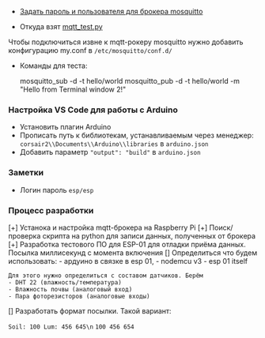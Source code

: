 
- [Задать пароль и пользователя для брокера mosquitto](http://www.steves-internet-guide.com/mqtt-username-password-example/)

- Откуда взят [mqtt_test.py](https://lindevs.com/save-mqtt-data-to-sqlite-database-using-python/)

Чтобы подключиться извне к mqtt-рокеру mosquitto нужно 
добавить конфигурацию my.conf в `/etc/mosquitto/conf.d/`

- Команды для теста:

	mosquitto_sub -d -t hello/world
	mosquitto_pub -d -t hello/world -m "Hello from Terminal window 2!"


### Настройка VS Code для работы с Arduino

- Установить плагин Arduino
- Прописать путь к библиотекам, устанавливаемым через менеджер: 
	`corsair2\\Documents\\Arduino\\libraries` в `arduino.json`
- Добавить параметр `"output": "build"` в `arduino.json`


### Заметки
- Логин пароль `esp/esp`


### Процесс разработки

[+] Устанока и настройка mqtt-брокера на Raspberry Pi
[+] Поиск/проверка скрипта на python для записи данных, полученных от брокера
[+]  Разработка тестового ПО для ESP-01 для отладки приёма данных. Посылка миллисекунд с момента включения
[] Определиться что будем использовать: 
	- ардуино в связке в esp 01, 
	- nodemcu v3
	- esp 01 itself

	Для этого нужно определиться с составом датчиков. Берём
	- DHT 22 (влажность/температура)
	- Влажность почвы (аналоговый вход)
	- Пара фоторезисторов (аналоговые входы)
[] Разработать формат посылки. Такой вариант:

`Soil: 100 Lum: 456 645\n`
`100 456 654`